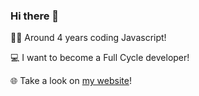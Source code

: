 ### Hi there 👋

🧑‍💻 Around 4 years coding Javascript! 

💻 I want to become a Full Cycle developer! 

🌐 Take a look on [my website](https://danielcassiano.github.io/)!
